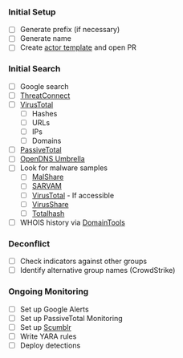 ### Initial Setup
- [ ] Generate prefix (if necessary)
- [ ] Generate name
- [ ] Create [actor template](/templates/actor.json) and open PR

### Initial Search
- [ ] Google search
- [ ] [ThreatConnect](http://threatconnect.com)
- [ ] [VirusTotal](https://www.virustotal.com)
    - [ ] Hashes
    - [ ] URLs
    - [ ] IPs
    - [ ] Domains
- [ ] [PassiveTotal](https://www.passivetotal.org)
- [ ] [OpenDNS Umbrella](https://sgraph.opendns.com/main)
- [ ] Look for malware samples
    - [ ] [MalShare](http://malshare.com)
    - [ ] [SARVAM](http://sarvam.ece.ucsb.edu/home)
    - [ ] [VirusTotal](https://www.virustotal.com) - If accessible
    - [ ] [VirusShare](http://virusshare.com)
    - [ ] [Totalhash](http://totalhash.com)
- [ ] WHOIS history via [DomainTools](http://domaintools.com)

### Deconflict
- [ ] Check indicators against other groups
- [ ] Identify alternative group names (CrowdStrike)

### Ongoing Monitoring
- [ ] Set up Google Alerts
- [ ] Set up PassiveTotal Monitoring
- [ ] Set up [Scumblr](https://github.com/netflix/scumblr)
- [ ] Write YARA rules
- [ ] Deploy detections
